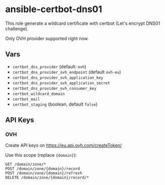# ansible-certbot-dns01

This role generate a wildcard certificate with certbot (Let's encrypt DNS01 challenge).

Only OVH provider supported right now.

## Vars

- `certbot_dns_provider` (default: `ovh`)
- `certbot_dns_provider_ovh_endpoint` (default `ovh-eu`)
- `certbot_dns_provider_ovh_application_key` 
- `certbot_dns_provider_ovh_application_secret` 
- `certbot_dns_provider_ovh_consumer_key` 
- `certbot_wildcard_domain`
- `certbot_mail`
- `certbot_staging` (boolean, default `false`)

## API Keys

### OVH

Create API keys on https://eu.api.ovh.com/createToken/

Use this scope (replace `{domain}`): 

```
GET /domain/zone/*
POST /domain/zone/{domain}/record
POST /domain/zone/{domain}/refresh
DELETE /domain/zone/{domain}/record/*
```
